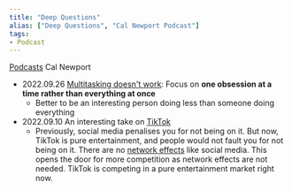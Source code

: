 ```yaml
---
title: "Deep Questions"
alias: ["Deep Questions", "Cal Newport Podcast"]
tags:
- Podcast
---
```

[Podcasts](notes/000_Podcasts.md)
Cal Newport

- 2022.09.26 [Multitasking doesn't work](notes/C_Multitasking%20doesn't%20work.md): Focus on **one obsession at a time rather than everything at once**
	- Better to be an interesting person doing less than someone doing everything 
- 2022.09.10 An interesting take on [TikTok](notes/2_TikTok.md)
	- Previously, social media penalises you for not being on it. But now, TikTok is pure entertainment, and people would not fault you for not being on it. There are no [network effects](notes/C_Network%20effects.md) like social media. This opens the door for more competition as network effects are not needed. TikTok is competing in a pure entertainment market right now.